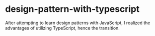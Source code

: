 # design-pattern-with-typescript
After attempting to learn design patterns with JavaScript, I realized the advantages of utilizing TypeScript, hence the transition.
